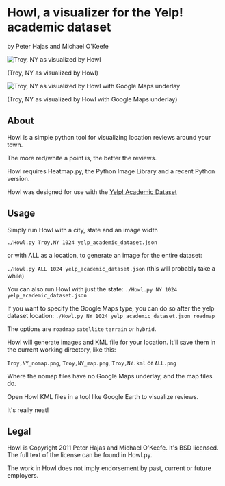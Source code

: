Howl, a visualizer for the Yelp! academic dataset
=================================================

by Peter Hajas and Michael O'Keefe

![Troy, NY as visualized by Howl](http://i.imgur.com/CTOmS.png "Troy, NY")

(Troy, NY as visualized by Howl)

![Troy, NY as visualized by Howl with Google Maps underlay](http://i.imgur.com/vqYvBl.png "Troy, NY With Map")

(Troy, NY as visualized by Howl with Google Maps underlay)

About
-----

Howl is a simple python tool for visualizing location reviews around your town.

The more red/white a point is, the better the reviews.

Howl requires Heatmap.py, the Python Image Library and a recent Python version.

Howl was designed for use with the [Yelp! Academic Dataset](http://www.yelp.com/academic_dataset)

Usage
-----

Simply run Howl with a city, state and an image width

`./Howl.py Troy,NY 1024 yelp_academic_dataset.json`

or with ALL as a location, to generate an image for the entire dataset:

`./Howl.py ALL 1024 yelp_academic_dataset.json`
(this will probably take a while)

You can also run Howl with just the state:
`./Howl.py NY 1024 yelp_academic_dataset.json`

If you want to specify the Google Maps type, you can do so after the yelp dataset location:
`./Howl.py NY 1024 yelp_academic_dataset.json roadmap`

The options are `roadmap` `satellite` `terrain` or `hybrid`.

Howl will generate images and KML file for your location. It'll save them in the current working directory, like this:

`Troy,NY_nomap.png`, `Troy,NY_map.png`, `Troy,NY.kml` or `ALL.png`

Where the nomap files have no Google Maps underlay, and the map files do.

Open Howl KML files in a tool like Google Earth to visualize reviews.


It's really neat!

Legal
-----

Howl is Copyright 2011 Peter Hajas and Michael O'Keefe. It's BSD licensed. The full text of the license can be found in Howl.py.

The work in Howl does not imply endorsement by past, current or future
employers.
